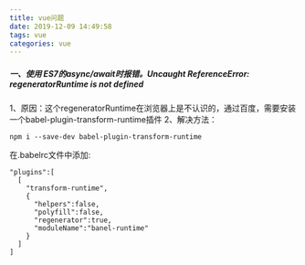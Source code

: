 ```yaml
---
title: vue问题
date: 2019-12-09 14:49:58
tags: vue
categories: vue
---
```

##### 一、使用 ES7的async/await时报错。Uncaught ReferenceError: regeneratorRuntime is not defined
1、原因：这个regeneratorRuntime在浏览器上是不认识的，通过百度，需要安装一个babel-plugin-transform-runtime插件
2、解决方法：
```
npm i --save-dev babel-plugin-transform-runtime
```
在.babelrc文件中添加:
```
"plugins":[
  [
    "transform-runtime",
    {
      "helpers":false,
      "polyfill":false,
      "regenerator":true,
      "moduleName":"banel-runtime"
    }
  ]
]
```